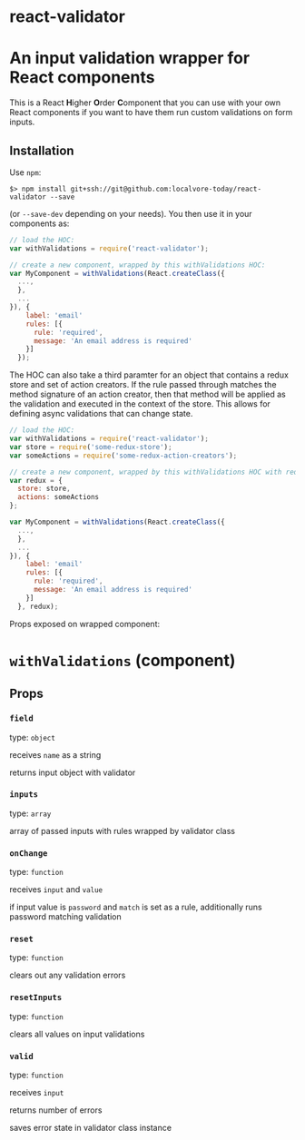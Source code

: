 # react-validator

# An input validation wrapper for React components

This is a React **H**igher **O**rder **C**omponent that you can use with your own React components if you want to have them run custom validations on form inputs.

## Installation

Use `npm`:

```
$> npm install git+ssh://git@github.com:localvore-today/react-validator --save
```

(or `--save-dev` depending on your needs). You then use it in your components as:

```js
// load the HOC:
var withValidations = require('react-validator');

// create a new component, wrapped by this withValidations HOC:
var MyComponent = withValidations(React.createClass({
  ...,
  },
  ...
}), {
    label: 'email'
    rules: [{
      rule: 'required',
      message: 'An email address is required'
    }]
  });

```

The HOC can also take a third paramter for an object that contains a redux store and set of action creators.
If the rule passed through matches the method signature of an action creator, then that method will be applied as the validation and executed in the context of the store.
This allows for defining async validations that can change state.

```js
// load the HOC:
var withValidations = require('react-validator');
var store = require('some-redux-store');
var someActions = require('some-redux-action-creators');

// create a new component, wrapped by this withValidations HOC with redux actions:
var redux = {
  store: store,
  actions: someActions
};

var MyComponent = withValidations(React.createClass({
  ...,
  },
  ...
}), {
    label: 'email'
    rules: [{
      rule: 'required',
      message: 'An email address is required'
    }]
  }, redux);

```

Props exposed on wrapped component:

`withValidations` (component)
========================

Props
-----

### `field`

type: `object`

receives `name` as a string

returns input object with validator


### `inputs`

type: `array`

array of passed inputs with rules wrapped by validator class


### `onChange`

type: `function`

receives `input` and `value`

if input value is `password` and `match` is set as a rule, additionally runs password matching validation


### `reset`

type: `function`

clears out any validation errors

### `resetInputs`

type: `function`

clears all values on input validations

### `valid`

type: `function`

receives `input`

returns number of errors

saves error state in validator class instance
